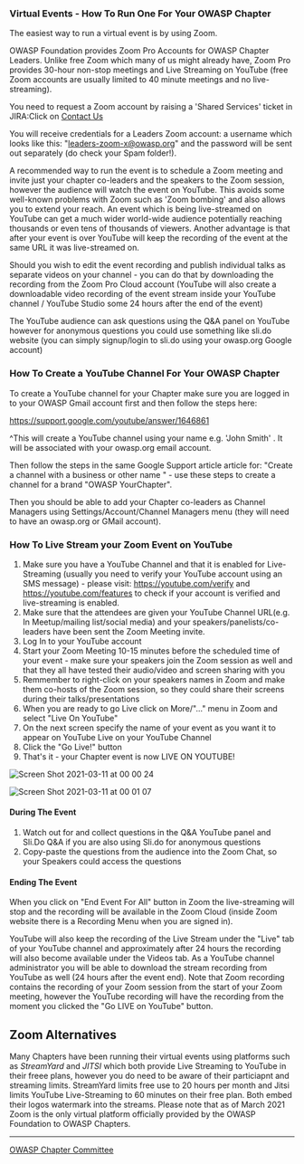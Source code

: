 ### Virtual Events - How To Run One For Your OWASP Chapter

The easiest way to run a virtual event is by using Zoom.

OWASP Foundation provides Zoom Pro Accounts for OWASP Chapter Leaders. Unlike free Zoom which many of us might already have, Zoom Pro provides 30-hour non-stop meetings and Live Streaming on YouTube (free Zoom accounts are usually limited to 40 minute meetings and no live-streaming).


You need to request a Zoom account by raising a 'Shared Services' ticket in JIRA:Click on [Contact Us](https://owasporg.atlassian.net/servicedesk/customer/portal/7/group/18/create/72)

You will receive credentials for a Leaders Zoom account: a username which looks like this: "leaders-zoom-x@owasp.org" and the password will be sent out separately (do check your Spam folder!).

A recommended way to run the event is to schedule a Zoom meeting and invite just your chapter co-leaders and the speakers to the Zoom session, however the audience will watch the event on YouTube. This avoids some well-known problems with Zoom such as 'Zoom bombing' and also allows you to extend your reach. An event which is being live-streamed on YouTube can get a much wider world-wide audience potentially reaching thousands or even tens of thousands of viewers. 
Another advantage is that after your event is over YouTube will keep the recording of the event at the same URL it was live-streamed on.

Should you wish to edit the event recording and publish individual talks as separate videos on your channel - you can do that by downloading the recording from the Zoom Pro Cloud account (YouTube will also create a downloadable video recording of the event stream inside your YouTube channel / YouTube Studio some 24 hours after the end of the event)

The YouTube audience can ask questions using the Q&A panel on YouTube however for anonymous questions you could use something like sli.do website (you can simply signup/login to sli.do using your owasp.org Google account) 

### How To Create a YouTube Channel For Your OWASP Chapter

To create a YouTube channel for your Chapter make sure you are logged in to your OWASP Gmail account first and then follow the steps here:

https://support.google.com/youtube/answer/1646861

^This will create a YouTube channel using your name e.g. 'John Smith' . It will be associated with your owasp.org email account.

Then follow the steps in the same Google Support article article for:
"Create a channel with a business or other name " - use these steps to create a channel for a brand "OWASP YourChapter".

Then you should be able to add your Chapter co-leaders as Channel Managers using Settings/Account/Channel Managers menu (they will need to have an owasp.org or GMail account).

### How To Live Stream your Zoom Event on YouTube

1. Make sure you have a YouTube Channel and that it is enabled for Live-Streaming (usually you need to verify your YouTube account using an SMS message) - please visit: https://youtube.com/verify and https://youtube.com/features to check if your account is verified and live-streaming is enabled.
2. Make sure that the attendees are given your YouTube Channel URL(e.g. In Meetup/mailing list/social media) and your speakers/panelists/co-leaders have been sent the Zoom Meeting invite.
3. Log In to your YouTube account
4. Start your Zoom Meeting 10-15 minutes before the scheduled time of your event - make sure your speakers join the Zoom session as well and that they all have tested their audio/video and screen sharing with you
5. Remmember to right-click on your speakers names in Zoom and make them co-hosts of the Zoom session, so they could share their screens during their talks/presentations
6. When you are ready to go Live click on More/"..." menu in Zoom and select "Live On YouTube"
7. On the next screen specify the name of your event as you want it to appear on YouTube Live on your YouTube Channel
8. Click the "Go Live!" button
9. That's it - your Chapter event is now LIVE ON YOUTUBE!

![Screen Shot 2021-03-11 at 00 00 24](https://user-images.githubusercontent.com/20112179/110720189-0f1e7100-8206-11eb-9669-852ca5e69b25.png)

![Screen Shot 2021-03-11 at 00 01 07](https://user-images.githubusercontent.com/20112179/110720197-134a8e80-8206-11eb-991b-bd0fdfbe6cb4.png)

#### During The Event

1. Watch out for and collect questions in the Q&A YouTube panel and Sli.Do Q&A if you are also using Sli.do for anonymous questions
2. Copy-paste the questions from the audience into the Zoom Chat, so your Speakers could access the questions

#### Ending The Event

When you click on "End Event For All" button in Zoom the live-streaming will stop and the recording will be available in the Zoom Cloud (inside Zoom website there is a Recording Menu when you are signed in).

YouTube will also keep the recording of the Live Stream under the "Live" tab of your YouTube channel and approximately after 24 hours the recording will also become available under the Videos tab. As a YouTube channel administrator you will be able to download the stream recording from YouTube as well (24 hours after the event end). Note that Zoom recording contains the recording of your Zoom session from the start of your Zoom meeting, however the YouTube recording will have the recording from the moment you clicked the "Go LIVE on YouTube" button. 



## Zoom Alternatives

Many Chapters have been running their virtual events using platforms such as *StreamYard* and *JITSI* which both provide Live Streaming to YouTube in their freee plans, however you do need to be aware of their particiapnt and streaming limits. StreamYard limits free use to 20 hours per month and Jitsi limits YouTube Live-Streaming to 60 minutes on their free plan. Both embed their logos watermark into the streams. Please note that as of March 2021 Zoom is the only virtual platform officially provided by the OWASP Foundation to OWASP Chapters.

---

[OWASP Chapter Committee](https://owasp.org/www-committee-chapter/)

